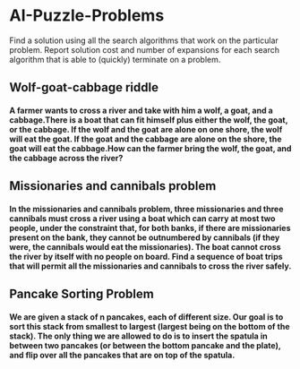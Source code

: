 # AI-Puzzle-Problems
Find a solution using all the search algorithms that work on the particular problem. Report solution cost and number of expansions for each search algorithm that is able to (quickly) terminate on a problem.
## Wolf-goat-cabbage riddle
#### A farmer wants to cross a river and take with him a wolf, a goat, and a cabbage.There is a boat that can fit himself plus either the wolf, the goat, or the cabbage. If the wolf and the goat are alone on one shore, the wolf will eat the goat. If the goat and the cabbage are alone on the shore, the goat will eat the cabbage.How can the farmer bring the wolf, the goat, and the cabbage across the river?

## Missionaries and cannibals problem
#### In the missionaries and cannibals problem, three missionaries and three cannibals must cross a river using a boat which can carry at most two people, under the constraint that, for both banks, if there are missionaries present on the bank, they cannot be outnumbered by cannibals (if they were, the cannibals would eat the missionaries). The boat cannot cross the river by itself with no people on board. Find a sequence of boat trips that will permit all the missionaries and cannibals to cross the river safely. 

## Pancake Sorting Problem
#### We are given a stack of n pancakes, each of different size. Our goal is to sort this stack from smallest to largest (largest being on the bottom of the stack). The only thing we are allowed to do is to insert the spatula in between two pancakes (or between the bottom pancake and the plate), and flip over all the pancakes that are on top of the spatula.

